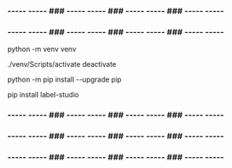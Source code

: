 
### ----- ----- ### ----- ----- ### ----- ----- ### ----- ----- ###

### ----- ----- ### ----- ----- ### ----- ----- ### ----- ----- ###


python -m venv venv 
<!-- source ./venv/bin/activate  -->
./venv/Scripts/activate
deactivate


python -m pip install --upgrade pip

pip install label-studio 


### ----- ----- ### ----- ----- ### ----- ----- ### ----- ----- ###


### ----- ----- ### ----- ----- ### ----- ----- ### ----- ----- ###


### ----- ----- ### ----- ----- ### ----- ----- ### ----- ----- ###
